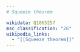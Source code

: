 ```yaml
---
# Squeeze theorem

wikidata: Q1065257
msc_classification: "26"
wikipedia_links:
  - "[[Squeeze theorem]]"
---
```

